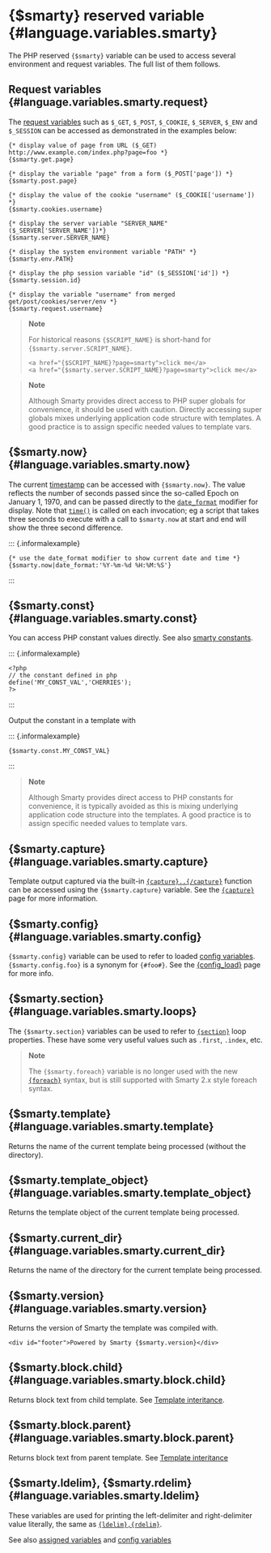 {\$smarty} reserved variable {#language.variables.smarty}
============================

The PHP reserved `{$smarty}` variable can be used to access several
environment and request variables. The full list of them follows.

Request variables {#language.variables.smarty.request}
-----------------

The [request variables](&url.php-manual;reserved.variables) such as
`$_GET`, `$_POST`, `$_COOKIE`, `$_SERVER`, `$_ENV` and `$_SESSION` can
be accessed as demonstrated in the examples below:


    {* display value of page from URL ($_GET) http://www.example.com/index.php?page=foo *}
    {$smarty.get.page}

    {* display the variable "page" from a form ($_POST['page']) *}
    {$smarty.post.page}

    {* display the value of the cookie "username" ($_COOKIE['username']) *}
    {$smarty.cookies.username}

    {* display the server variable "SERVER_NAME" ($_SERVER['SERVER_NAME'])*}
    {$smarty.server.SERVER_NAME}

    {* display the system environment variable "PATH" *}
    {$smarty.env.PATH}

    {* display the php session variable "id" ($_SESSION['id']) *}
    {$smarty.session.id}

    {* display the variable "username" from merged get/post/cookies/server/env *}
    {$smarty.request.username}

       

> **Note**
>
> For historical reasons `{$SCRIPT_NAME}` is short-hand for
> `{$smarty.server.SCRIPT_NAME}`.
>
>
>     <a href="{$SCRIPT_NAME}?page=smarty">click me</a>
>     <a href="{$smarty.server.SCRIPT_NAME}?page=smarty">click me</a>

> **Note**
>
> Although Smarty provides direct access to PHP super globals for
> convenience, it should be used with caution. Directly accessing super
> globals mixes underlying application code structure with templates. A
> good practice is to assign specific needed values to template vars.

{\$smarty.now} {#language.variables.smarty.now}
--------------

The current [timestamp](&url.php-manual;function.time) can be accessed
with `{$smarty.now}`. The value reflects the number of seconds passed
since the so-called Epoch on January 1, 1970, and can be passed directly
to the [`date_format`](#language.modifier.date.format) modifier for
display. Note that [`time()`](&url.php-manual;function.time) is called
on each invocation; eg a script that takes three seconds to execute with
a call to `$smarty.now` at start and end will show the three second
difference.

::: {.informalexample}

    {* use the date_format modifier to show current date and time *}
    {$smarty.now|date_format:'%Y-%m-%d %H:%M:%S'}

       
:::

{\$smarty.const} {#language.variables.smarty.const}
----------------

You can access PHP constant values directly. See also [smarty
constants](#smarty.constants).

::: {.informalexample}

    <?php
    // the constant defined in php
    define('MY_CONST_VAL','CHERRIES');
    ?>
:::

Output the constant in a template with

::: {.informalexample}

    {$smarty.const.MY_CONST_VAL}
:::

> **Note**
>
> Although Smarty provides direct access to PHP constants for
> convenience, it is typically avoided as this is mixing underlying
> application code structure into the templates. A good practice is to
> assign specific needed values to template vars.

{\$smarty.capture} {#language.variables.smarty.capture}
------------------

Template output captured via the built-in
[`{capture}..{/capture}`](#language.function.capture) function can be
accessed using the `{$smarty.capture}` variable. See the
[`{capture}`](#language.function.capture) page for more information.

{\$smarty.config} {#language.variables.smarty.config}
-----------------

`{$smarty.config}` variable can be used to refer to loaded [config
variables](#language.config.variables). `{$smarty.config.foo}` is a
synonym for `{#foo#}`. See the
[{config\_load}](#language.function.config.load) page for more info.

{\$smarty.section} {#language.variables.smarty.loops}
------------------

The `{$smarty.section}` variables can be used to refer to
[`{section}`](#language.function.section) loop properties. These have
some very useful values such as `.first`, `.index`, etc.

> **Note**
>
> The `{$smarty.foreach}` variable is no longer used with the new
> [`{foreach}`](#language.function.foreach) syntax, but is still
> supported with Smarty 2.x style foreach syntax.

{\$smarty.template} {#language.variables.smarty.template}
-------------------

Returns the name of the current template being processed (without the
directory).

{\$smarty.template\_object} {#language.variables.smarty.template_object}
---------------------------

Returns the template object of the current template being processed.

{\$smarty.current\_dir} {#language.variables.smarty.current_dir}
-----------------------

Returns the name of the directory for the current template being
processed.

{\$smarty.version} {#language.variables.smarty.version}
------------------

Returns the version of Smarty the template was compiled with.


    <div id="footer">Powered by Smarty {$smarty.version}</div>

{\$smarty.block.child} {#language.variables.smarty.block.child}
----------------------

Returns block text from child template. See [Template
interitance](#advanced.features.template.inheritance).

{\$smarty.block.parent} {#language.variables.smarty.block.parent}
-----------------------

Returns block text from parent template. See [Template
interitance](#advanced.features.template.inheritance)

{\$smarty.ldelim}, {\$smarty.rdelim} {#language.variables.smarty.ldelim}
------------------------------------

These variables are used for printing the left-delimiter and
right-delimiter value literally, the same as
[`{ldelim},{rdelim}`](#language.function.ldelim).

See also [assigned variables](#language.assigned.variables) and [config
variables](#language.config.variables)
